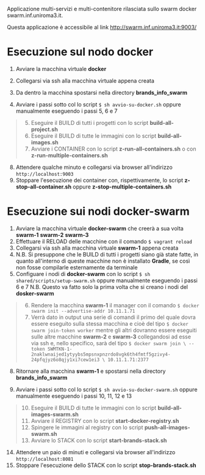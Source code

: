 Applicazione multi-servizi e multi-contenitore rilasciata sullo swarm docker swarm.inf.uniroma3.it.

Questa applicazione è accessibile al link http://swarm.inf.uniroma3.it:9003/

# Esecuzione sul nodo **docker** #

1. Avviare la macchina virtuale **docker**
2. Collegarsi via ssh alla macchina virtuale appena creata
3. Da dentro la macchina spostarsi nella directory **brands_info_swarm**

4. Avviare i passi sotto col lo script `$ sh avvio-su-docker.sh` oppure manualmente eseguendo i passi 5, 6 e 7
>5. Eseguire il BUILD di tutti i progetti con lo script **build-all-project.sh**
>6. Eseguire il BUILD di tutte le immagini con lo script **build-all-images.sh**
>7. Avviare i CONTAINER con lo script **z-run-all-containers.sh** o con **z-run-multiple-containers.sh**

8. Attendere qualche minuto e collegarsi via browser all'indirizzo `http://localhost:9003`
99. Stoppare l'esecuzione dei container con, rispettivamente, lo script **z-stop-all-container.sh** oppure **z-stop-multiple-containers.sh**

# Esecuzione sui nodi **docker-swarm** #

1. Avviare la macchina virtuale **docker-swarm** che creerà a sua volta **swarm-1** **swarm-2** **swarm-3**
2. Effettuare il RELOAD delle macchine con il comando `$ vagrant reload`
3. Collegarsi via ssh alla macchina virtuale **swarm-1** appena creata
4. N.B. Si presuppone che le BUILD di tutti i progetti siano già state fatte, in quanto all'interno di queste macchine non è installato **Gradle**, se così non fosse compilarle esternamente da terminale
5. Configuare i nodi di **docker-swarm** con lo script `$ sh shared/scripts/setup-swarm.sh` oppure manualmente eseguendo i passi 6 e 7 N.B. Questo va fatto solo la prima volta che si creano i nodi del **dosker-swarm**
>6. Rendere la macchina **swarm-1** il manager con il comando `$ docker swarm init --advertise-addr 10.11.1.71`
>7. Verrà dato in output una serie di comandi il primo del quale dovra essere eseguito sulla stessa macchina e cioè del tipo `$ docker swarm join-token worker` mentre gli altri dovranno essere eseguiti sulle altre macchine **swarm-2** e **swarm-3** collegandosi ad esse via ssh e, nello specifico, sarà del tipo `$ docker swarm join \
    --token SWMTKN-1-2naklwnaijed1ytyybs5mpsnxpnzrdo8vgk6th4fmtf5gzivy4-24pfqjyz6o8qjy1xi7cew1ei3 \
    10.11.1.71:2377`
8. Ritornare alla macchina **swarm-1** e spostarsi nella directory **brands_info_swarm**

9. Avviare i passi sotto col lo script `$ sh avvio-su-docker-swarm.sh` oppure manualmente eseguendo i passi 10, 11, 12 e 13
>10. Eseguire il BUILD di tutte le immagini con lo script **build-all-images-swarm.sh**
>11. Avviare il REGISTRY con lo script **start-docker-registry.sh**
>12. Spingere le immagini al registry con lo script **push-all-images-swarm.sh**
>13. Avviare lo STACK con lo script **start-brands-stack.sh**

14. Attendere un paio di minuti e collegarsi via browser all'indirizzo `http://localhost:8081`
99. Stoppare l'esecuzione dello STACK con lo script **stop-brands-stack.sh**
